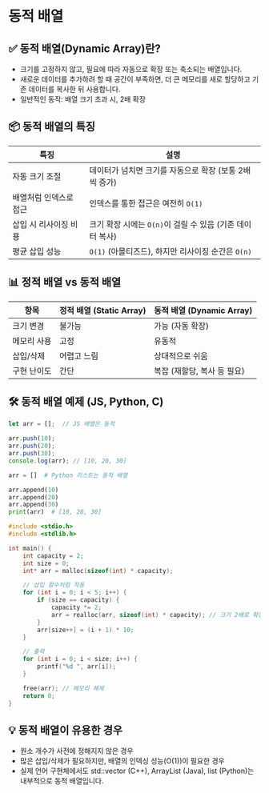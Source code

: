 # 동적 배열 


## ✅ 동적 배열(Dynamic Array)란?
- 크기를 고정하지 않고, 필요에 따라 자동으로 확장 또는 축소되는 배열입니다.
- 새로운 데이터를 추가하려 할 때 공간이 부족하면, 더 큰 메모리를 새로 할당하고 기존 데이터를 복사한 뒤 사용합니다.
- 일반적인 동작: 배열 크기 초과 시, 2배 확장


## 📦 동적 배열의 특징
| 특징                 | 설명                                                           |
|----------------------|----------------------------------------------------------------|
| 자동 크기 조절        | 데이터가 넘치면 크기를 자동으로 확장 (보통 2배씩 증가)         |
| 배열처럼 인덱스로 접근 | 인덱스를 통한 접근은 여전히 `O(1)`                             |
| 삽입 시 리사이징 비용  | 크기 확장 시에는 `O(n)`이 걸릴 수 있음 (기존 데이터 복사)      |
| 평균 삽입 성능         | `O(1)` (아몰티즈드), 하지만 리사이징 순간은 `O(n)`            |


## 📊 정적 배열 vs 동적 배열
| 항목           | 정적 배열 (Static Array) | 동적 배열 (Dynamic Array) |
|----------------|---------------------------|----------------------------|
| 크기 변경       | 불가능                    | 가능 (자동 확장)           |
| 메모리 사용     | 고정                      | 유동적                     |
| 삽입/삭제       | 어렵고 느림               | 상대적으로 쉬움            |
| 구현 난이도     | 간단                      | 복잡 (재할당, 복사 등 필요)|


## 🛠️ 동적 배열 예제 (JS, Python, C)
```js
let arr = [];  // JS 배열은 동적

arr.push(10);
arr.push(20);
arr.push(30);
console.log(arr); // [10, 20, 30]
```

```py
arr = []  # Python 리스트는 동적 배열

arr.append(10)
arr.append(20)
arr.append(30)
print(arr)  # [10, 20, 30]
```

```c
#include <stdio.h>
#include <stdlib.h>

int main() {
    int capacity = 2;
    int size = 0;
    int* arr = malloc(sizeof(int) * capacity);

    // 삽입 함수처럼 작동
    for (int i = 0; i < 5; i++) {
        if (size == capacity) {
            capacity *= 2;
            arr = realloc(arr, sizeof(int) * capacity); // 크기 2배로 확장
        }
        arr[size++] = (i + 1) * 10;
    }

    // 출력
    for (int i = 0; i < size; i++) {
        printf("%d ", arr[i]);
    }

    free(arr); // 메모리 해제
    return 0;
}
```

## 💡 동적 배열이 유용한 경우
- 원소 개수가 사전에 정해지지 않은 경우
- 많은 삽입/삭제가 필요하지만, 배열의 인덱싱 성능(O(1))이 필요한 경우
- 실제 언어 구현체에서도 std::vector (C++), ArrayList (Java), list (Python)는 내부적으로 동적 배열입니다.
